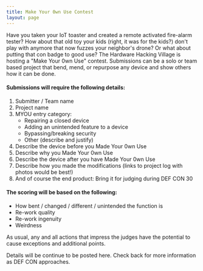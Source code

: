 ```yaml
---
title: Make Your 0wn Use Contest
layout: page
---
```


Have you taken your IoT toaster and created a remote activated fire-alarm tester? How about that old toy your kids (right, it was for the kids?) don't play with anymore that now fuzzes your neighbor's drone? Or what about putting that con badge to good use? The Hardware Hacking Village is hosting a "Make Your 0wn Use" contest. Submissions can be a solo or team based project that bend, mend, or repurpose any device and show others how it can be done.

#### Submissions will require the following details:
1. Submitter / Team name
2. Project name
3. MYOU entry category:
    * Repairing a closed device
    * Adding an unintended feature to a device
    * Bypassing/breaking security
    * Other (describe and justify)
4. Describe the device before you Made Your 0wn Use
5. Describe why you Made Your 0wn Use
6. Describe the device after you have Made Your 0wn Use
7. Describe how you made the modifications (links to project log with photos would be best!)
8. And of course the end product: Bring it for judging during DEF CON 30

#### The scoring will be based on the following:
- How bent / changed / different / unintended the function is
- Re-work quality
- Re-work ingenuity
- Weirdness

As usual, any and all actions that impress the judges have the potential to cause exceptions and additional points.

Details will be continue to be posted here. Check back for more information as DEF CON approaches.
